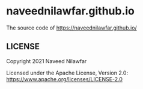 naveednilawfar.github.io
========================

The source code of https://naveednilawfar.github.io/


LICENSE
-------

Copyright 2021 Naveed Nilawfar

Licensed under the Apache License, Version 2.0: https://www.apache.org/licenses/LICENSE-2.0
